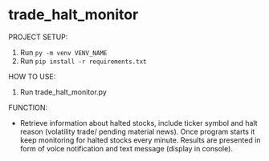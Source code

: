 # trade_halt_monitor
PROJECT SETUP:

1. Run `py -m venv VENV_NAME`
2. Run `pip install -r requirements.txt`


HOW TO USE:

1. Run trade_halt_monitor.py


FUNCTION:

- Retrieve information about halted stocks, include ticker symbol and halt reason (volatility trade/ pending material news). Once program starts it keep monitoring for halted stocks every minute. Results are presented in form of voice notification and text message (display in console).
